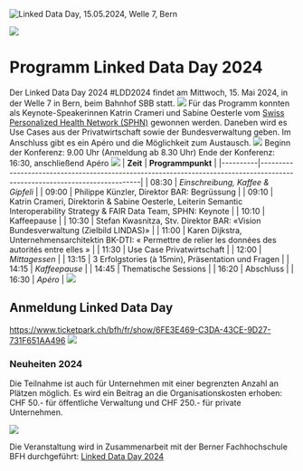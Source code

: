 ![Linked Data Day, 15.05.2024, Welle 7, Bern](/static-assets/img/linked-data-day-2024-fr.png)

![   ](/static-assets/img/white-space-2.jpg)

# Programm Linked Data Day 2024

Der Linked Data Day 2024 #LDD2024 findet am Mittwoch, 15. Mai 2024, in der Welle 7 in Bern, beim Bahnhof SBB statt.
![   ](/static-assets/img/white-space-2.jpg)
Für das Programm konnten als Keynote-Speakerinnen Katrin Crameri und Sabine Oesterle vom [Swiss Personalized Health Network (SPHN)](https://sphn.ch/de/home/) gewonnen werden.
Daneben wird es Use Cases aus der Privatwirtschaft sowie der Bundesverwaltung geben.
Im Anschluss gibt es ein Apéro und die Möglichkeit zum Austausch.
![   ](/static-assets/img/white-space-2.jpg)
Beginn der Konferenz: 9.00 Uhr (Anmeldung ab 8.30 Uhr)
Ende der Konferenz: 16:30, anschließend Apéro
![   ](/static-assets/img/white-space-2.jpg)
| **Zeit** | **Programmpunkt**                                                                                                         |
|----------|---------------------------------------------------------------------------------------------------------------------------|
| 08:30    | _Einschreibung, Kaffee & Gipfeli_                                                                                         |
| 09:00    | Philippe Künzler, Direktor BAR: Begrüssung                                                                                |
| 09:10    | Katrin Crameri, Direktorin & Sabine Oesterle, Leiterin Semantic Interoperability Strategy & FAIR Data Team, SPHN: Keynote |
| 10:10    | Kaffeepause                                                                                                               |
| 10:30    | Stefan Kwasnitza, Stv. Direktor BAR: «Vision Bundesverwaltung (Zielbild LINDAS)»                                          |
| 11:00    | Karen Dijkstra, Unternehmensarchitektin BK-DTI: « Permettre de relier les données des autorités entre elles »             |
| 11:30    | Use Case Privatwirtschaft                                                                                                 |
| 12:00    | _Mittagessen_                                                                                                             |
| 13:15    | 3 Erfolgstories (à 15min), Präsentation und Fragen                                                                        |
| 14:15    | _Kaffeepause_                                                                                                             |
| 14:45    | Thematische Sessions                                                                                                      |
| 16:20    | Abschluss                                                                                                                 |
| 16:30    | _Apéro_                                                                                                                   |
![   ](/static-assets/img/white-space-2.jpg)

## Anmeldung Linked Data Day
https://www.ticketpark.ch/bfh/fr/show/6FE3E469-C3DA-43CE-9D27-731F651AA496
![   ](/static-assets/img/white-space-2.jpg)
### Neuheiten 2024

Die Teilnahme ist auch für Unternehmen mit einer begrenzten Anzahl an Plätzen möglich.
Es wird ein Beitrag an die Organisationskosten erhoben: CHF 50.- für öffentliche Verwaltung und CHF 250.- für private Unternehmen.

![   ](/static-assets/img/white-space-2.jpg)

Die Veranstaltung wird in Zusammenarbeit mit der Berner Fachhochschule BFH durchgeführt: [Linked Data Day 2024](https://www.bfh.ch/de/aktuell/fachveranstaltungen/linked-data-day-2024/)

